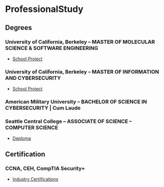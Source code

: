 # ProfessionalStudy

## Degrees

### University of California, Berkeley – MASTER OF MOLECULAR SCIENCE & SOFTWARE ENGINEERING

* [School Project](https://github.com/SEUNGHO-Y00/ProfessionalStudy/blob/main/MSSEProjects.md)

### University of California, Berkeley – MASTER OF INFORMATION AND CYBERSECURITY

* [School Project](https://github.com/SEUNGHO-Y00/ProfessionalStudy/blob/main/MICSProjects.md)

### American Military University – BACHELOR OF SCIENCE IN CYBERSECURITY | Cum Laude
### Seattle Central College – ASSOCIATE OF SCIENCE – COMPUTER SCIENCE

* [Deploma](https://github.com/SEUNGHO-Y00/ProfessionalStudy/blob/main/Degrees.md)

## Certification

### CCNA, CEH, CompTIA Security+

* [Industry Certifications](https://github.com/SEUNGHO-Y00/ProfessionalStudy/blob/main/Certification.md)
